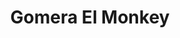 ---
title: "Gomera El Monkey"
url: /el-almirante-santo-domingo-este/gomera-el-monkey/
shop: neumáticos
---